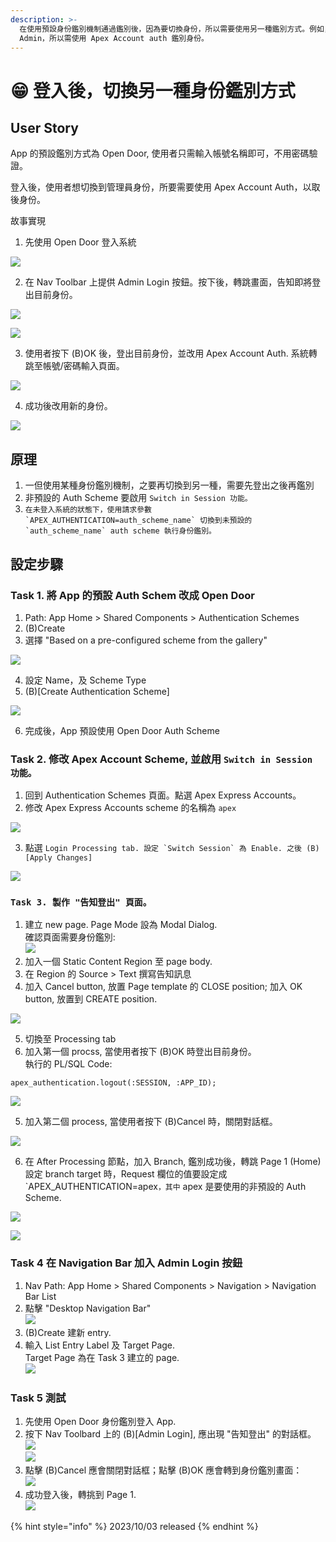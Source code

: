 ```yaml
---
description: >-
  在使用預設身份鑑別機制通過鑑別後，因為要切換身份，所以需要使用另一種鑑別方式。例如，原本使用 Open Door Auth，之後要因要切換成
  Admin，所以需使用 Apex Account auth 鑑別身份。
---
```


# 😁 登入後，切換另一種身份鑑別方式

## User Story

App 的預設鑑別方式為 Open Door, 使用者只需輸入帳號名稱即可，不用密碼驗證。

登入後，使用者想切換到管理員身份，所要需要使用 Apex Account Auth，以取後身份。



故事實現

1. 先使用 Open Door 登入系統

![](<../.gitbook/assets/image (37).png>)

2. 在 Nav Toolbar 上提供 Admin Login 按鈕。按下後，轉跳畫面，告知即將登出目前身份。

![](<../.gitbook/assets/image (38).png>)

![](<../.gitbook/assets/image (39).png>)

3. 使用者按下 (B)OK 後，登出目前身份，並改用 Apex Account Auth. 系統轉跳至帳號/密碼輸入頁面。

![](<../.gitbook/assets/image (40).png>)

4. 成功後改用新的身份。

![](<../.gitbook/assets/image (41).png>)



## 原理

1. 一但使用某種身份鑑別機制，之要再切換到另一種，需要先登出之後再鑑別
2. 非預設的 Auth Scheme 要啟用  `Switch in Session 功能。`
3. ``在未登入系統的狀態下，使用請求參數 `APEX_AUTHENTICATION=auth_scheme_name` 切換到未預設的 `auth_scheme_name` auth scheme 執行身份鑑別。``

## 設定步驟

### Task 1. 將 App 的預設 Auth Schem 改成 Open Door&#x20;

1. Path: App Home > Shared Components > Authentication Schemes&#x20;
2. (B)Create&#x20;
3. 選擇  "Based on a pre-configured scheme from the gallery"

![](<../.gitbook/assets/image (44).png>)

4. 設定 Name，及 Scheme Type
5. (B)\[Create Authentication Scheme]

![](<../.gitbook/assets/image (45).png>)

6. 完成後，App 預設使用 Open Door Auth Scheme

### Task 2. 修改 Apex Account Scheme, 並啟用 `Switch in Session 功能。`

1. 回到 Authentication Schemes 頁面。點選 Apex Express Accounts。
2. 修改 Apex Express Accounts scheme 的名稱為 `apex`&#x20;

![](<../.gitbook/assets/image (46).png>)

3. 點選 ``Login Processing tab. 設定 `Switch Session` 為 Enable. 之後 (B)[Apply Changes]``

![](<../.gitbook/assets/image (47).png>)

### `Task 3. 製作 "告知登出" 頁面。`

1. 建立 new page. Page Mode 設為 Modal Dialog.\
   確認頁面需要身份鑑別: \
   ![](<../.gitbook/assets/image (54).png>)
2. 加入一個 Static Content Region 至 page body.&#x20;
3. 在 Region 的 Source > Text 撰寫告知訊息
4. 加入 Cancel button, 放置 Page template 的 CLOSE position; 加入 OK button, 放置到 CREATE position.&#x20;

![](<../.gitbook/assets/image (48).png>)

5. 切換至 Processing tab
6. 加入第一個 procss, 當使用者按下 (B)OK 時登出目前身份。\
   執行的 PL/SQL Code:

```plsql
apex_authentication.logout(:SESSION, :APP_ID);
```

![](<../.gitbook/assets/image (49).png>)

5. 加入第二個 process, 當使用者按下 (B)Cancel 時，關閉對話框。

![](<../.gitbook/assets/image (50).png>)

6. 在 After Processing 節點，加入 Branch, 鑑別成功後，轉跳 Page 1 (Home)\
   設定 branch target 時，Request 欄位的值要設定成 \`APEX\_AUTHENTICATION=apex`，其中` apex 是要使用的非預設的 Auth Scheme.&#x20;

![](<../.gitbook/assets/image (51).png>)

![](<../.gitbook/assets/image (52).png>)

### Task 4 在 Navigation Bar 加入 Admin Login 按鈕

1. Nav Path: App Home > Shared Components > Navigation > Navigation Bar List
2. 點擊 "Desktop Navigation Bar"\
   ![](<../.gitbook/assets/image (31).png>)
3. (B)Create 建新 entry.
4. 輸入 List Entry Label 及 Target Page.\
   Target Page 為在 Task 3 建立的 page. \
   ![](<../.gitbook/assets/image (32).png>)

### Task 5 測試

1. 先使用 Open Door 身份鑑別登入 App.
2. 按下 Nav Toolbard 上的 (B)\[Admin Login], 應出現 "告知登出" 的對話框。\
   ![](<../.gitbook/assets/image (33).png>)\
   ![](<../.gitbook/assets/image (34).png>)
3. 點擊 (B)Cancel 應會關閉對話框；點擊 (B)OK 應會轉到身份鑑別畫面：\
   ![](<../.gitbook/assets/image (35).png>)
4. 成功登入後，轉挑到 Page 1. \
   ![](<../.gitbook/assets/image (36).png>)

{% hint style="info" %}
2023/10/03 released
{% endhint %}

